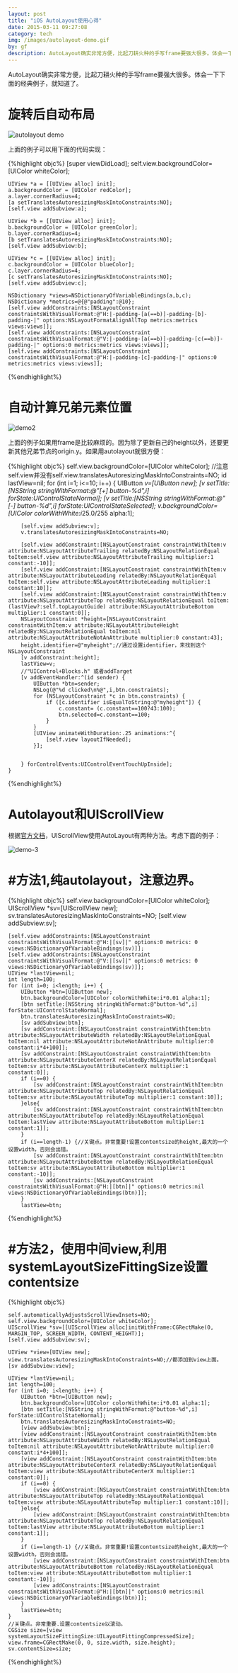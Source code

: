 ```yaml
---
layout: post
title: "iOS AutoLayout使用心得"
date: 2015-03-11 09:27:08
category: tech
img: /images/autolayout-demo.gif
by: gf
description: AutoLayout确实非常方便，比起刀耕火种的手写frame要强大很多。体会一下下面的经典例子，就知道了。
---
```


AutoLayout确实非常方便，比起刀耕火种的手写frame要强大很多。体会一下下面的经典例子，就知道了。

#  旋转后自动布局

![autolayout demo](/images/autolayout-demo.gif)

上面的例子可以用下面的代码实现：

{%highlight objc%}
    [super viewDidLoad];
    self.view.backgroundColor=[UIColor whiteColor];
    
    UIView *a = [[UIView alloc] init];
    a.backgroundColor = [UIColor redColor];
    a.layer.cornerRadius=4;
    [a setTranslatesAutoresizingMaskIntoConstraints:NO];
    [self.view addSubview:a];
    
    UIView *b = [[UIView alloc] init];
    b.backgroundColor = [UIColor greenColor];
    b.layer.cornerRadius=4;
    [b setTranslatesAutoresizingMaskIntoConstraints:NO];
    [self.view addSubview:b];
    
    UIView *c = [[UIView alloc] init];
    c.backgroundColor = [UIColor blueColor];
    c.layer.cornerRadius=4;
    [c setTranslatesAutoresizingMaskIntoConstraints:NO];
    [self.view addSubview:c];
    
    NSDictionary *views=NSDictionaryOfVariableBindings(a,b,c);
    NSDictionary *metrics=@{@"padding":@10};
    [self.view addConstraints:[NSLayoutConstraint constraintsWithVisualFormat:@"H:|-padding-[a(==b)]-padding-[b]-padding-|" options:NSLayoutFormatAlignAllTop metrics:metrics views:views]];
    [self.view addConstraints:[NSLayoutConstraint constraintsWithVisualFormat:@"V:|-padding-[a(==b)]-padding-[c(==b)]-padding-|" options:0 metrics:metrics views:views]];
    [self.view addConstraints:[NSLayoutConstraint constraintsWithVisualFormat:@"H:|-padding-[c]-padding-|" options:0 metrics:metrics views:views]];
    
{%endhighlight%}

#  自动计算兄弟元素位置

![demo2](/images/autolayout-demo-2.gif)

上面的例子如果用frame是比较麻烦的。因为除了更新自己的height以外，还要更新其他兄弟节点的origin.y。如果用autolayout就很方便：

{%highlight objc%}
    self.view.backgroundColor=[UIColor whiteColor];
    //注意self.view并没有self.view.translatesAutoresizingMaskIntoConstraints=NO;
    id lastView=nil;
    for (int i=1; i<=10; i++) {
        UIButton *v=[UIButton new];
        [v setTitle:[NSString stringWithFormat:@"[+] button-%d",i] forState:UIControlStateNormal];
        [v setTitle:[NSString stringWithFormat:@"[-] button-%d",i] forState:UIControlStateSelected];
        v.backgroundColor=[UIColor colorWithWhite:i*25.0/255 alpha:1];

        [self.view addSubview:v];
        v.translatesAutoresizingMaskIntoConstraints=NO;
        
        [self.view addConstraint:[NSLayoutConstraint constraintWithItem:v attribute:NSLayoutAttributeTrailing relatedBy:NSLayoutRelationEqual toItem:self.view attribute:NSLayoutAttributeTrailing multiplier:1 constant:-10]];
        [self.view addConstraint:[NSLayoutConstraint constraintWithItem:v attribute:NSLayoutAttributeLeading relatedBy:NSLayoutRelationEqual toItem:self.view attribute:NSLayoutAttributeLeading multiplier:1 constant:10]];
        [self.view addConstraint:[NSLayoutConstraint constraintWithItem:v attribute:NSLayoutAttributeTop relatedBy:NSLayoutRelationEqual toItem:(lastView?:self.topLayoutGuide) attribute:NSLayoutAttributeBottom multiplier:1 constant:0]];
        NSLayoutConstraint *height=[NSLayoutConstraint constraintWithItem:v attribute:NSLayoutAttributeHeight relatedBy:NSLayoutRelationEqual toItem:nil attribute:NSLayoutAttributeNotAnAttribute multiplier:0 constant:43];
        height.identifier=@"myheight";//通过设置identifier，来找到这个NSLayoutConstraint
        [v addConstraint:height];
        lastView=v;
        //"UIControl+Blocks.h" 或者addTarget
        [v addEventHandler:^(id sender) {
            UIButton *btn=sender;
            NSLog(@"%d clicked\n%@",i,btn.constraints);
            for (NSLayoutConstraint *c in btn.constraints) {
                if ([c.identifier isEqualToString:@"myheight"]) {
                    c.constant= (c.constant==100?43:100);
                    btn.selected=c.constant==100;
                }
            }
            [UIView animateWithDuration:.25 animations:^{
                [self.view layoutIfNeeded];
            }];
           
            
        } forControlEvents:UIControlEventTouchUpInside];
    }
{%endhighlight%}

#  Autolayout和UIScrollView

根据[官方文档](https://developer.apple.com/library/ios/technotes/tn2154/_index.html)，UIScrollView使用AutoLayout有两种方法。考虑下面的例子：

![demo-3](/images/autolayout-demo-3.gif)

#  #方法1,纯autolayout，注意边界。

{%highlight objc%}
    self.view.backgroundColor=[UIColor whiteColor];
    UIScrollView *sv=[UIScrollView new];
    sv.translatesAutoresizingMaskIntoConstraints=NO;
    [self.view addSubview:sv];
    
    [self.view addConstraints:[NSLayoutConstraint constraintsWithVisualFormat:@"H:|[sv]|" options:0 metrics: 0 views:NSDictionaryOfVariableBindings(sv)]];
    [self.view addConstraints:[NSLayoutConstraint constraintsWithVisualFormat:@"V:|[sv]|" options:0 metrics: 0 views:NSDictionaryOfVariableBindings(sv)]];
    UIView *lastView=nil;
    int length=100;
    for (int i=0; i<length; i++) {
        UIButton *btn=[UIButton new];
        btn.backgroundColor=[UIColor colorWithWhite:i*0.01 alpha:1];
        [btn setTitle:[NSString stringWithFormat:@"button-%d",i] forState:UIControlStateNormal];
        btn.translatesAutoresizingMaskIntoConstraints=NO;
        [sv addSubview:btn];
        [sv addConstraint:[NSLayoutConstraint constraintWithItem:btn attribute:NSLayoutAttributeWidth relatedBy:NSLayoutRelationEqual toItem:nil attribute:NSLayoutAttributeNotAnAttribute multiplier:0 constant:i*4+100]];
        [sv addConstraint:[NSLayoutConstraint constraintWithItem:btn attribute:NSLayoutAttributeCenterX relatedBy:NSLayoutRelationEqual toItem:sv attribute:NSLayoutAttributeCenterX multiplier:1 constant:0]];
        if (i==0) {
            [sv addConstraint:[NSLayoutConstraint constraintWithItem:btn attribute:NSLayoutAttributeTop relatedBy:NSLayoutRelationEqual toItem:sv attribute:NSLayoutAttributeTop multiplier:1 constant:10]];
        }else{
            [sv addConstraint:[NSLayoutConstraint constraintWithItem:btn attribute:NSLayoutAttributeTop relatedBy:NSLayoutRelationEqual toItem:lastView attribute:NSLayoutAttributeBottom multiplier:1 constant:1]];
        }
        if (i==length-1) {//关键点。非常重要!设置contentsize的height,最大的一个设置width，否则会出错。
            [sv addConstraint:[NSLayoutConstraint constraintWithItem:btn attribute:NSLayoutAttributeBottom relatedBy:NSLayoutRelationEqual toItem:sv attribute:NSLayoutAttributeBottom multiplier:1 constant:-10]];
            [sv addConstraints:[NSLayoutConstraint constraintsWithVisualFormat:@"H:|[btn]|" options:0 metrics:nil views:NSDictionaryOfVariableBindings(btn)]];
        }
        lastView=btn;

{%endhighlight%}


#  #方法2，使用中间view,利用systemLayoutSizeFittingSize设置contentsize

{%highlight objc%}

    self.automaticallyAdjustsScrollViewInsets=NO;
    self.view.backgroundColor=[UIColor whiteColor];
    UIScrollView *sv=[[UIScrollView alloc]initWithFrame:CGRectMake(0, MARGIN_TOP, SCREEN_WIDTH, CONTENT_HEIGHT)];
    [self.view addSubview:sv];
    
    UIView *view=[UIView new];
    view.translatesAutoresizingMaskIntoConstraints=NO;//都添加到view上面。
    [sv addSubview:view];
    
    UIView *lastView=nil;
    int length=100;
    for (int i=0; i<length; i++) {
        UIButton *btn=[UIButton new];
        btn.backgroundColor=[UIColor colorWithWhite:i*0.01 alpha:1];
        [btn setTitle:[NSString stringWithFormat:@"button-%d",i] forState:UIControlStateNormal];
        btn.translatesAutoresizingMaskIntoConstraints=NO;
        [view addSubview:btn];
        [view addConstraint:[NSLayoutConstraint constraintWithItem:btn attribute:NSLayoutAttributeWidth relatedBy:NSLayoutRelationEqual toItem:nil attribute:NSLayoutAttributeNotAnAttribute multiplier:0 constant:i*4+100]];
        [view addConstraint:[NSLayoutConstraint constraintWithItem:btn attribute:NSLayoutAttributeCenterX relatedBy:NSLayoutRelationEqual toItem:view attribute:NSLayoutAttributeCenterX multiplier:1 constant:0]];
        if (i==0) {
            [view addConstraint:[NSLayoutConstraint constraintWithItem:btn attribute:NSLayoutAttributeTop relatedBy:NSLayoutRelationEqual toItem:view attribute:NSLayoutAttributeTop multiplier:1 constant:10]];
        }else{
            [view addConstraint:[NSLayoutConstraint constraintWithItem:btn attribute:NSLayoutAttributeTop relatedBy:NSLayoutRelationEqual toItem:lastView attribute:NSLayoutAttributeBottom multiplier:1 constant:1]];
        }
        if (i==length-1) {//关键点。非常重要!设置contentsize的height,最大的一个设置width，否则会出错。
            [view addConstraint:[NSLayoutConstraint constraintWithItem:btn attribute:NSLayoutAttributeBottom relatedBy:NSLayoutRelationEqual toItem:view attribute:NSLayoutAttributeBottom multiplier:1 constant:-10]];
            [view addConstraints:[NSLayoutConstraint constraintsWithVisualFormat:@"H:|[btn]|" options:0 metrics:nil views:NSDictionaryOfVariableBindings(btn)]];
        }
        lastView=btn;
    }
    //关键点。非常重要.设置contentsize以滚动。
    CGSize size=[view systemLayoutSizeFittingSize:UILayoutFittingCompressedSize];
    view.frame=CGRectMake(0, 0, size.width, size.height);
    sv.contentSize=size;
{%endhighlight%}
